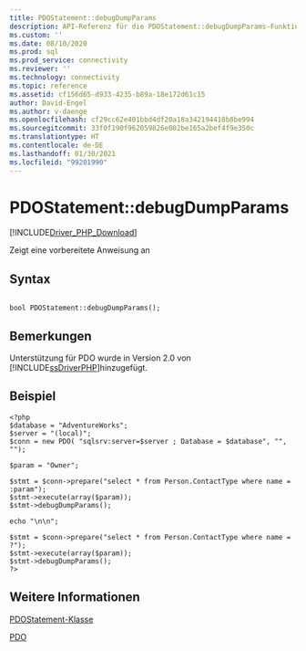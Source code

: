```yaml
---
title: PDOStatement::debugDumpParams
description: API-Referenz für die PDOStatement::debugDumpParams-Funktion im Microsoft PDO_SQLSRV-Treiber für PHP für SQL Server.
ms.custom: ''
ms.date: 08/10/2020
ms.prod: sql
ms.prod_service: connectivity
ms.reviewer: ''
ms.technology: connectivity
ms.topic: reference
ms.assetid: cf156d65-d933-4235-b89a-18e172d61c15
author: David-Engel
ms.author: v-daenge
ms.openlocfilehash: cf29cc62e401bbd4df20a18a342194418b8be994
ms.sourcegitcommit: 33f0f190f962059826e002be165a2bef4f9e350c
ms.translationtype: HT
ms.contentlocale: de-DE
ms.lasthandoff: 01/30/2021
ms.locfileid: "99201990"
---
```

# <a name="pdostatementdebugdumpparams"></a>PDOStatement::debugDumpParams
[!INCLUDE[Driver_PHP_Download](../../includes/driver_php_download.md)]

Zeigt eine vorbereitete Anweisung an  
  
## <a name="syntax"></a>Syntax  
  
```  
  
bool PDOStatement::debugDumpParams();  
```  
  
## <a name="remarks"></a>Bemerkungen  
Unterstützung für PDO wurde in Version 2.0 von [!INCLUDE[ssDriverPHP](../../includes/ssdriverphp_md.md)]hinzugefügt.  
  
## <a name="example"></a>Beispiel  
  
```  
<?php  
$database = "AdventureWorks";  
$server = "(local)";  
$conn = new PDO( "sqlsrv:server=$server ; Database = $database", "", "");  
  
$param = "Owner";  
  
$stmt = $conn->prepare("select * from Person.ContactType where name = :param");  
$stmt->execute(array($param));  
$stmt->debugDumpParams();  
  
echo "\n\n";  
  
$stmt = $conn->prepare("select * from Person.ContactType where name = ?");  
$stmt->execute(array($param));  
$stmt->debugDumpParams();  
?>  
```  
  
## <a name="see-also"></a>Weitere Informationen  
[PDOStatement-Klasse](../../connect/php/pdostatement-class.md)

[PDO](https://php.net/manual/book.pdo.php)  
  
